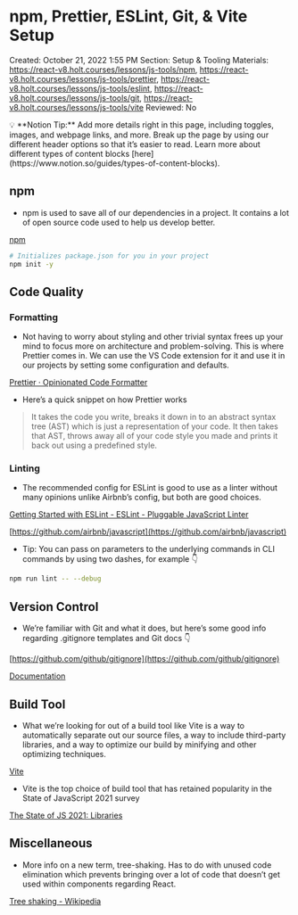# npm, Prettier, ESLint, Git, & Vite Setup

Created: October 21, 2022 1:55 PM
Section: Setup & Tooling
Materials: https://react-v8.holt.courses/lessons/js-tools/npm, https://react-v8.holt.courses/lessons/js-tools/prettier, https://react-v8.holt.courses/lessons/js-tools/eslint, https://react-v8.holt.courses/lessons/js-tools/git, https://react-v8.holt.courses/lessons/js-tools/vite
Reviewed: No

<aside>
💡 **Notion Tip:** Add more details right in this page, including toggles, images, and webpage links, and more. Break up the page by using our different header options so that it’s easier to read. Learn more about different types of content blocks [here](https://www.notion.so/guides/types-of-content-blocks).

</aside>

## npm

- npm is used to save all of our dependencies in a project. It contains a lot of open source code used to help us develop better.

[npm](https://www.npmjs.com/)

```bash
# Initializes package.json for you in your project
npm init -y
```

## Code Quality

### Formatting

- Not having to worry about styling and other trivial syntax frees up your mind to focus more on architecture and problem-solving. This is where Prettier comes in. We can use the VS Code extension for it and use it in our projects by setting some configuration and defaults.

[Prettier · Opinionated Code Formatter](https://prettier.io/)

- Here’s a quick snippet on how Prettier works

> It takes the code you write, breaks it down in to an abstract syntax tree (AST) which is just a representation of your code. It then takes that AST, throws away all of your code style you made and prints it back out using a predefined style.
> 

### Linting

- The recommended config for ESLint is good to use as a linter without many opinions unlike Airbnb’s config, but both are good choices.

[Getting Started with ESLint - ESLint - Pluggable JavaScript Linter](https://eslint.org/docs/latest/user-guide/getting-started)

[https://github.com/airbnb/javascript](https://github.com/airbnb/javascript)

- Tip: You can pass on parameters to the underlying commands in CLI commands by using two dashes, for example 👇

```bash
npm run lint -- --debug
```

## Version Control

- We’re familiar with Git and what it does, but here’s some good info regarding .gitignore templates and Git docs 👇

[https://github.com/github/gitignore](https://github.com/github/gitignore)

[Documentation](https://git-scm.com/doc)

## Build Tool

- What we’re looking for out of a build tool like Vite is a way to automatically separate out our source files, a way to include third-party libraries, and a way to optimize our build by minifying and other optimizing techniques.

[Vite](https://vitejs.dev/guide/)

- Vite is the top choice of build tool that has retained popularity in the State of JavaScript 2021 survey

[The State of JS 2021: Libraries](https://2021.stateofjs.com/en-US/libraries/#tier_list)

## Miscellaneous

- More info on a new term, tree-shaking. Has to do with unused code elimination which prevents bringing over a lot of code that doesn’t get used within components regarding React.

[Tree shaking - Wikipedia](https://en.wikipedia.org/wiki/Tree_shaking)